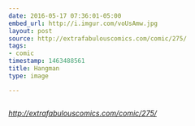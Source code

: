 ```yaml
---
date: 2016-05-17 07:36:01-05:00
embed_url: http://i.imgur.com/voUsAmw.jpg
layout: post
source: http://extrafabulouscomics.com/comic/275/
tags:
- comic
timestamp: 1463488561
title: Hangman
type: image

---
```

<img src="http://i.imgur.com/voUsAmw.jpg" alt="" />

<cite>http://extrafabulouscomics.com/comic/275/</cite>

